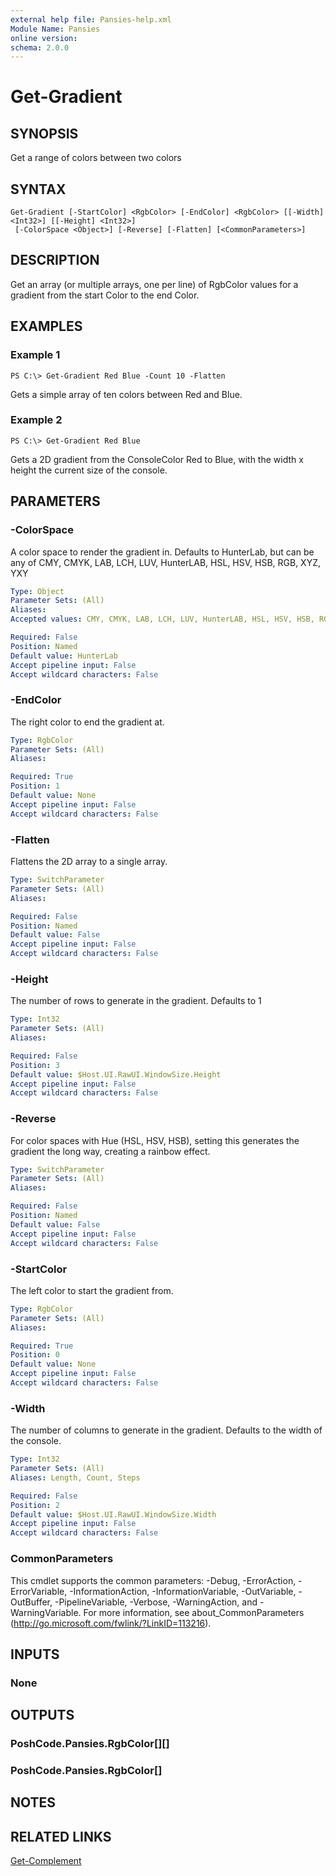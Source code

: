 ```yaml
---
external help file: Pansies-help.xml
Module Name: Pansies
online version:
schema: 2.0.0
---
```


# Get-Gradient

## SYNOPSIS
Get a range of colors between two colors

## SYNTAX

```
Get-Gradient [-StartColor] <RgbColor> [-EndColor] <RgbColor> [[-Width] <Int32>] [[-Height] <Int32>]
 [-ColorSpace <Object>] [-Reverse] [-Flatten] [<CommonParameters>]
```

## DESCRIPTION
Get an array (or multiple arrays, one per line) of RgbColor values for a gradient from the start Color to the end Color.

## EXAMPLES

### Example 1
```
PS C:\> Get-Gradient Red Blue -Count 10 -Flatten
```

Gets a simple array of ten colors between Red and Blue.

### Example 2
```
PS C:\> Get-Gradient Red Blue
```

Gets a 2D gradient from the ConsoleColor Red to Blue, with the width x height the current size of the console.

## PARAMETERS

### -ColorSpace
A color space to render the gradient in. Defaults to HunterLab, but can be any of
CMY, CMYK, LAB, LCH, LUV, HunterLAB, HSL, HSV, HSB, RGB, XYZ, YXY

```yaml
Type: Object
Parameter Sets: (All)
Aliases:
Accepted values: CMY, CMYK, LAB, LCH, LUV, HunterLAB, HSL, HSV, HSB, RGB, XYZ, YXY

Required: False
Position: Named
Default value: HunterLab
Accept pipeline input: False
Accept wildcard characters: False
```

### -EndColor
The right color to end the gradient at.

```yaml
Type: RgbColor
Parameter Sets: (All)
Aliases:

Required: True
Position: 1
Default value: None
Accept pipeline input: False
Accept wildcard characters: False
```

### -Flatten
Flattens the 2D array to a single array.

```yaml
Type: SwitchParameter
Parameter Sets: (All)
Aliases:

Required: False
Position: Named
Default value: False
Accept pipeline input: False
Accept wildcard characters: False
```

### -Height
The number of rows to generate in the gradient. Defaults to 1

```yaml
Type: Int32
Parameter Sets: (All)
Aliases:

Required: False
Position: 3
Default value: $Host.UI.RawUI.WindowSize.Height
Accept pipeline input: False
Accept wildcard characters: False
```

### -Reverse
For color spaces with Hue (HSL, HSV, HSB), setting this generates the gradient the long way, creating a rainbow effect.

```yaml
Type: SwitchParameter
Parameter Sets: (All)
Aliases:

Required: False
Position: Named
Default value: False
Accept pipeline input: False
Accept wildcard characters: False
```

### -StartColor
The left color to start the gradient from.

```yaml
Type: RgbColor
Parameter Sets: (All)
Aliases:

Required: True
Position: 0
Default value: None
Accept pipeline input: False
Accept wildcard characters: False
```

### -Width
The number of columns to generate in the gradient. Defaults to the width of the console.

```yaml
Type: Int32
Parameter Sets: (All)
Aliases: Length, Count, Steps

Required: False
Position: 2
Default value: $Host.UI.RawUI.WindowSize.Width
Accept pipeline input: False
Accept wildcard characters: False
```

### CommonParameters
This cmdlet supports the common parameters: -Debug, -ErrorAction, -ErrorVariable, -InformationAction, -InformationVariable, -OutVariable, -OutBuffer, -PipelineVariable, -Verbose, -WarningAction, and -WarningVariable. For more information, see about_CommonParameters (http://go.microsoft.com/fwlink/?LinkID=113216).

## INPUTS

### None

## OUTPUTS

### PoshCode.Pansies.RgbColor[][]

### PoshCode.Pansies.RgbColor[]

## NOTES

## RELATED LINKS

[Get-Complement](Get-Complement.md)